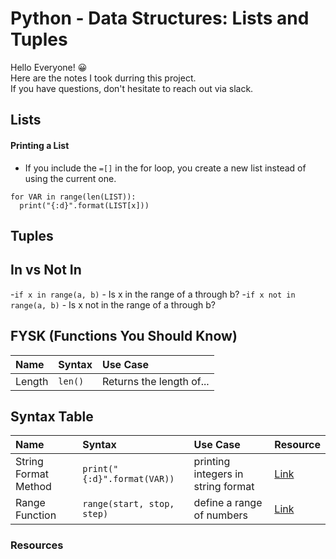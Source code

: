 # Python - Data Structures: Lists and Tuples
Hello Everyone! 😀 <br>
Here are the notes I took durring this project. <br>
If you have questions, don't hesitate to reach out via slack. <br>

## Lists

#### Printing a List
- If you include the `=[]` in the for loop, you create a new list instead of using the current one.
```
for VAR in range(len(LIST)):
  print("{:d}".format(LIST[x]))
```

## Tuples

## In vs Not In
-`if x in range(a, b)` - Is x in the range of a through b?
-`if x not in range(a, b)` - Is x not in the range of a through b?

## FYSK (Functions You Should Know)

Name | Syntax | Use Case
:---|:---|:---
Length | `len()` | Returns the length of...


## Syntax Table

Name | Syntax | Use Case | Resource
:---|:---|:---|:---
String Format Method | `print("{:d}".format(VAR))` | printing integers in string format | [Link](https://www.geeksforgeeks.org/python-string-format-method/)
Range Function | `range(start, stop, step)` | define a range of numbers | [Link](https://www.geeksforgeeks.org/python-range-function/)


### Resources
